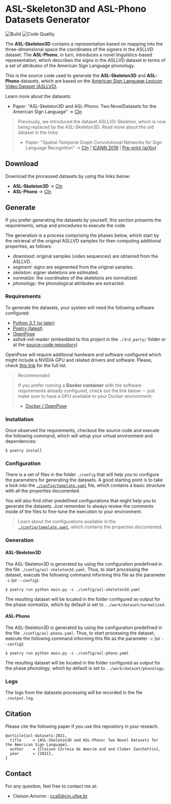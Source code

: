 # **ASL-Skeleton3D** and **ASL-Phono** Datasets Generator

![Build](https://github.com/amorim-cleison/asl-datasets-gen/workflows/Build/badge.svg)
![Code Quality](https://github.com/amorim-cleison/asl-datasets-gen/workflows/Code%20Quality/badge.svg)

The **ASL-Skeleton3D** contains a representation based on mapping  into  the  three-dimensional  space  the  coordinates  of the  signers  in  the  ASLLVD  dataset. The **ASL-Phono**, in turn, introduces a novel linguistics-based representation,  which  describes  the  signs  in  the  ASLLVD  dataset in terms of a set of attributes of the American Sign Language phonology.

This is the source code used to generate the **ASL-Skeleton3D** and **ASL-Phono** datasets, which are based on the [American Sign Language Lexicon Video Dataset (ASLLVD)](http://www.bu.edu/asllrp/av/dai-asllvd.html).

Learn more about the datasets:

- Paper: "ASL-Skeleton3D and ASL-Phono: Two NovelDatasets for the American Sign Language" ->
 [CIn](http://www.cin.ufpe.br/~cca5/asl-datasets/paper)

> Previously, we introduced the dataset ASLLVD-Skeleton, which is now being replaced by the ASL-Skeleton3D. Read more about the old dataset in the links:
>
>- Paper: "Spatial-Temporal Graph Convolutional Networks for Sign Language Recognition" ->
 [CIn](http://www.cin.ufpe.br/~cca5/asl-datasets/paper)
| [ICANN 2019](https://doi.org/10.1007/978-3-030-30493-5_59)
| [Pre-print (arXiv)](https://arxiv.org/pdf/1901.11164)


## Download

Download the processed datasets by using the links below:

- **ASL-Skeleton3D** -> [CIn](https://www.cin.ufpe.br/~cca5/asl-datasets/download/asl-skeleton3d)
- **ASL-Phono** -> [CIn](https://www.cin.ufpe.br/~cca5/asl-datasets/download/asl-phono)


## Generate

If you prefer generating the datasets by yourself, this section presents the requirements, setup and procedures to execute the code. 

The generation is a process comprising the phases below, which start by the retrieval of the original ASLLVD samples for then computing additional properties, as follows:

- *download*: original samples (video sequences) are obtained from the ASLLVD.
- *segment*: signs are segmented from the original samples.
- *skeleton*: signer skeletons are estimated.
- *normalize*: the coordinates of the skeletons are normalized.
- *phonology*: the phonological attributes are extracted.


### Requirements
To generate the datasets, your system will need the following software configured:
- [Python 3.7 (or later)](https://www.python.org/downloads/)
- [Poetry (latest)](https://python-poetry.org/)
- [OpenPose](https://github.com/CMU-Perceptual-Computing-Lab/openpose)
- asllvd-vid-reader (embedded to this project in the `./3rd_party/` folder or at the [source-code repository](https://github.com/amorim-cleison/asllvd-vid-reader))

OpenPose will require additional hardware and software configured which might include a NVIDIA GPU and related drivers and software. Please, check [this link](https://github.com/CMU-Perceptual-Computing-Lab/openpose/blob/master/doc/installation/0_index.md#operating-systems-requirements-and-dependencies) for the full list.

> *Recommended*
>
> If you prefer running a **Docker container** with the software requirements already configured, check out the link below -- just make sure to have a GPU available to your Docker environment:
> - [Docker / OpenPose](https://hub.docker.com/r/amorimcleison/openpose)


### Installation
Once observed the requirements, checkout the source code and execute the following command, which will setup your virtual environment and dependencies:

```console
$ poetry install
```

### Configuration
There is a set of files in the folder `./config` that will help you to configure the parameters for generating the datasets. A good starting point is to take a look into the [`./config/template.yaml`](config/template.yaml) file, which contains a basic structure with all the properties documented.

You will also find other predefined configurations that might help you to generate the datasets. Just remember to always review the comments inside of the files to fine-tune the execution to your environment.

> Learn about the configurations available in the [`./config/template.yaml`](config/template.yaml), which contains the properties documented.


### Generation

#### **ASL-Skeleton3D**
The ASL-Skeleton3D is generated by using the configuration predefined in the file `./config/asl-skeleton3d.yaml`. 
Thus, to start processing the dataset, execute the following command informing this file as the parameter `-c` (or `--config`):

```console
$ poetry run python main.py -c ./config/asl-skeleton3d.yaml
```

The resulting dataset will be located in the folder configured as output for the phase *normalize*, which by default is set to `../work/dataset/normalized`.


#### **ASL-Phono**
The ASL-Skeleton3D is generated by using the configuration predefined in the file `./config/asl-phono.yaml`.
Thus, to start processing the dataset, execute the following command informing this file as the parameter `-c` (or `--config`):

```console
$ poetry run python main.py -c ./config/asl-phono.yaml
```

The resulting dataset will be located in the folder configured as output for the phase *phonology*, which by default is set to `../work/dataset/phonology`.


### Logs

The logs from the datasets processing will be recorded in the file `./output.log`.


## Citation
Please cite the following paper if you use this repository in your reseach.
```
@article{asl-datasets-2021,
  title     = {ASL-Skeleton3D and ASL-Phono: Two Novel Datasets for the American Sign Language},
  author    = {Cleison Correia de Amorim and and Cleber Zanchettin},
  year      = {2021},
}
```

## Contact
For any question, feel free to contact me at:

- Cleison Amorim  : cca5@cin.ufpe.br

